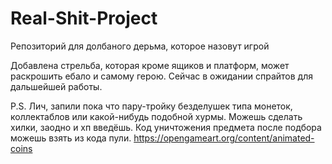 # Real-Shit-Project
Репозиторий для долбаного дерьма, которое назовут игрой

Добавлена стрельба, которая кроме ящиков и платформ, может раскрошить ебало и самому герою.
Сейчас в ожидании спрайтов для дальшейшей работы. 

P.S. Лич, запили пока что пару-тройку безделушек типа монеток, коллектаблов или какой-нибудь подобной хурмы.
Можешь сделать хилки, заодно и хп введёшь.
Код уничтожения предмета после подбора можешь взять из кода пули.
https://opengameart.org/content/animated-coins

